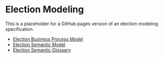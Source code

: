 # **Election Modeling**

This is a placeholder for a GitHub pages version of an election modeling specification.

* [Election Business Process Model](diagrams.html)
* [Election Semantic Model](./SemanticModel/diagrams.html)
* [Election Semantic Glossary](./SemanticModel/glossary.html)
